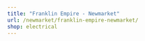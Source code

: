 ```yaml
---
title: "Franklin Empire - Newmarket"
url: /newmarket/franklin-empire-newmarket/
shop: electrical
---
```

